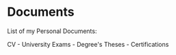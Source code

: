 # Documents
List of my Personal Documents:

CV - University Exams - Degree's Theses - Certifications
